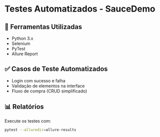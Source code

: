 # Testes Automatizados - SauceDemo

## 🧪 Ferramentas Utilizadas
- Python 3.x
- Selenium
- PyTest
- Allure Report

## ✅ Casos de Teste Automatizados
- Login com sucesso e falha
- Validação de elementos na interface
- Fluxo de compra (CRUD simplificado)

## 📊 Relatórios
Execute os testes com:

```bash
pytest --alluredir=allure-results
